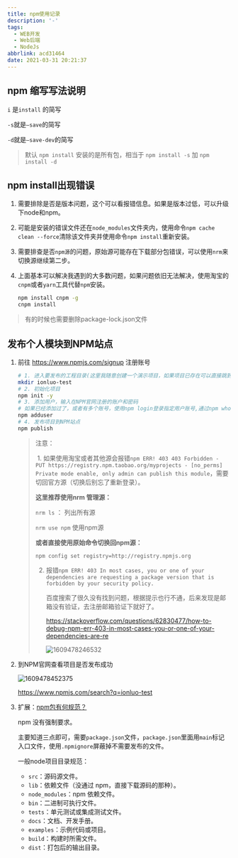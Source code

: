 ```yaml
---
title: npm使用记录
description: '-'
tags:
  - WEB开发
  - Web后端
  - NodeJs
abbrlink: acd31464
date: 2021-03-31 20:21:37
---
```




## npm 缩写写法说明

`i` 是`install` 的简写

`-s`就是`–save`的简写

`-d`就是`–save-dev`的简写

> 默认 `npm install` 安装的是所有包，相当于 `npm install -s` 加 `npm install -d`



## npm install出现错误

1. 需要排除是否是版本问题，这个可以看报错信息。如果是版本过低，可以升级下node和npm。

2. 可能是安装的错误文件还在`node_modules`文件夹内，使用命令`npm cache clean --force`清除该文件夹并使用命令`npm install`重新安装。

3. 需要排查是否`npm源`的问题，原始源可能存在下载部分包错误，可以使用`nrm`来切换源继续第二步。

4. 上面基本可以解决我遇到的大多数问题，如果问题依旧无法解决，使用淘宝的`cnpm`或者`yarn`工具代替`npm`安装。

   ```bash
   npm install cnpm -g
   cnpm install
   ```

> 有的时候也需要删除package-lock.json文件



## 发布个人模块到NPM站点

1. 前往 https://www.npmjs.com/signup 注册账号

   ```bash
   # 1. 进入要发布的工程目录(这里我随意创建一个演示项目，如果项目已存在可以直接跳到第3步。)
   mkdir ionluo-test
   # 2. 初始化项目
   npm init -y
   # 3. 添加用户，输入在NPM官网注册的账户和密码
   # 如果已经添加过了，或者有多个账号，使用npm login登录指定用户账号,通过npm whoami 查看当前登录账号
   npm adduser
   # 4. 发布项目到NPM站点
   npm publish
   ```

   > 注意：
   >
   > ​	1. 如果使用淘宝或者其他源会报错`npm ERR! 403 403 Forbidden - PUT https://registry.npm.taobao.org/myprojects - [no_perms] Private mode enable, only admin can publish this module`，需要切回官方源（切换后别忘了重新登录）。
   >
   >  **这里推荐使用nrm 管理源：**
   >
   >  `nrm ls` ： 列出所有源 
   >
   >  `nrm use npm` 使用npm源
   >
   > **或者直接使用原始命令切换回npm源：**
   >
   > `npm config set registry=http://registry.npmjs.org`
   >
   > 2. 报错`npm ERR! 403 In most cases, you or one of your dependencies are requesting a package version that is forbidden by your security policy.`
   >
   >    百度搜索了很久没有找到问题，根据提示也行不通，后来发现是邮箱没有验证，去注册邮箱验证下就好了。
   >
   >    https://stackoverflow.com/questions/62830477/how-to-debug-npm-err-403-in-most-cases-you-or-one-of-your-dependencies-are-re
   >
   >    ![1609478246532](http://blog.cdn.ionluo.cn/blog/1609478246532.png)

2. 到NPM官网查看项目是否发布成功

   ![1609478452375](http://blog.cdn.ionluo.cn/blog/1609478452375.png)

   https://www.npmjs.com/search?q=ionluo-test
   
3. 扩展：[npm包有何规范？](https://segmentfault.com/q/1010000022977022)

   npm 没有强制要求。

   主要知道三点即可，需要`package.json`文件，`package.json`里面用`main`标记入口文件，使用`.npmignore`屏蔽掉不需要发布的文件。

   一般node项目目录规范：

   - `src`：源码源文件。
   - `lib`：依赖文件（没通过 npm，直接下载源码的那种）。
   - `node_modules`：npm 依赖文件。
   - `bin`：二进制可执行文件。
   - `tests`：单元测试或集成测试文件。
   - `docs`：文档、开发手册。
   - `examples`：示例代码或项目。
   - `build`：构建时所需文件。
   - `dist`：打包后的输出目录。
